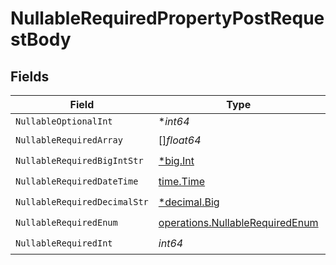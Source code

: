 # NullableRequiredPropertyPostRequestBody


## Fields

| Field                                                                                     | Type                                                                                      | Required                                                                                  | Description                                                                               |
| ----------------------------------------------------------------------------------------- | ----------------------------------------------------------------------------------------- | ----------------------------------------------------------------------------------------- | ----------------------------------------------------------------------------------------- |
| `NullableOptionalInt`                                                                     | **int64*                                                                                  | :heavy_minus_sign:                                                                        | N/A                                                                                       |
| `NullableRequiredArray`                                                                   | []*float64*                                                                               | :heavy_check_mark:                                                                        | N/A                                                                                       |
| `NullableRequiredBigIntStr`                                                               | [*big.Int](https://pkg.go.dev/math/big#Int)                                               | :heavy_check_mark:                                                                        | N/A                                                                                       |
| `NullableRequiredDateTime`                                                                | [time.Time](https://pkg.go.dev/time#Time)                                                 | :heavy_check_mark:                                                                        | N/A                                                                                       |
| `NullableRequiredDecimalStr`                                                              | [*decimal.Big](https://pkg.go.dev/github.com/ericlagergren/decimal#Big)                   | :heavy_check_mark:                                                                        | N/A                                                                                       |
| `NullableRequiredEnum`                                                                    | [operations.NullableRequiredEnum](../../../pkg/models/operations/nullablerequiredenum.md) | :heavy_check_mark:                                                                        | N/A                                                                                       |
| `NullableRequiredInt`                                                                     | *int64*                                                                                   | :heavy_check_mark:                                                                        | N/A                                                                                       |